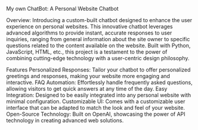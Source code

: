My own ChatBot: A Personal Website Chatbot

Overview:
Introducing a custom-built chatbot designed to enhance the user experience on personal websites. 
This innovative chatbot leverages advanced algorithms to provide instant, accurate responses to user inquiries, ranging from general information about the site owner to specific questions related to the content available on the website. 
Built with Python, JavaScript, HTML, etc., this project is a testament to the power of combining cutting-edge technology with a user-centric design philosophy.

Features
Personalized Responses: Tailor your chatbot to offer personalized greetings and responses, making your website more engaging and interactive.
FAQ Automation: Effortlessly handle frequently asked questions, allowing visitors to get quick answers at any time of the day.
Easy Integration: Designed to be easily integrated into any personal website with minimal configuration.
Customizable UI: Comes with a customizable user interface that can be adapted to match the look and feel of your website.
Open-Source Technology: Built on OpenAI, showcasing the power of API technology in creating advanced web solutions.
